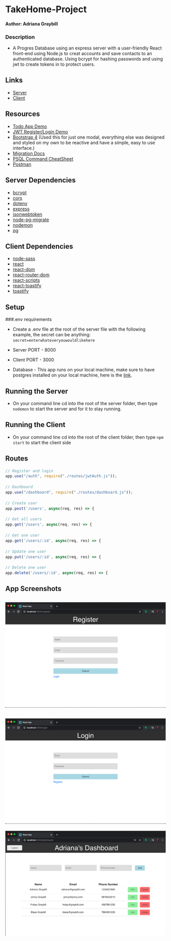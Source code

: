# TakeHome-Project
#### Author: Adriana Graybill

### Description
* A Progres Database using an express server with a user-friendly React front-end using Node.js to creat accounts and save contacts to an authenticated database. Using bcrypt for hashing passwords and using jwt to create tokens in to protect users. 

## Links
* [Server](https://github.com/adrianagraybill/TakeHome-Project/tree/master/server)
* [Client](https://github.com/adrianagraybill/TakeHome-Project/tree/master/client)

## Resources
* [Todo App Demo](https://www.youtube.com/watch?v=5vF0FGfa0RQ)
* [JWT Register/Login Demo](https://www.youtube.com/watch?v=7UQBMb8ZpuE)
* [Bootstrap 4](https://getbootstrap.com/docs/4.5/getting-started/introduction/)  (Used this for just one modal, everything else was designed and styled on my own to be reactive and have a simple, easy to use interface.)
* [Migration Docs](https://salsita.github.io/node-pg-migrate/#/)
* [PSQL Command CheatSheet](https://gist.github.com/Kartones/dd3ff5ec5ea238d4c546)
* [Postman](https://www.postman.com/)

## Server Dependencies
* [bcrypt](https://www.npmjs.com/package/bcrypt)
* [cors](https://www.npmjs.com/package/cors)
* [dotenv](https://www.npmjs.com/package/dotenv)
* [express](https://www.npmjs.com/package/express)
* [jsonwebtoken](https://www.npmjs.com/package/jsonwebtoken)
* [node-pg-migrate](https://www.npmjs.com/package/node-pg-migrate)
* [nodemon](https://www.npmjs.com/package/nodemon)
* [pg](https://www.npmjs.com/package/pg)

## Client Dependencies
* [node-sass](https://www.npmjs.com/package/node-sass)
* [react](https://www.npmjs.com/package/react)
* [react-dom](https://www.npmjs.com/package/react-dom)
* [react-router-dom](https://www.npmjs.com/package/react-router-dom)
* [react-scripts](https://www.npmjs.com/package/react-scripts)
* [react-toastify](https://www.npmjs.com/package/react-toastify)
* [toastify](https://www.npmjs.com/package/toastify)

## Setup
###.env requirements
* Create a .env file at the root of the server file with the following example, the secret can be anything:
```secret=enterwhateveryouwouldlikehere```
* Server PORT - 8000
* Client PORT - 3000

* Database - This app runs on your local machine, make sure to have postgres installed on your local machine, here is the [link](https://www.postgresql.org/download/).

## Running the Server
* On your command line cd into the root of the server folder, then type ```nodemon``` to start the server and for it to stay running.

## Running the Client
* On your command line cd into the root of the client folder, then type ```npm start``` to start the client side

## Routes
```js
// Register and login
app.use("/auth", require("./routes/jwtAuth.js"));

// Dashboard
app.use("/dashboard", require("./routes/dashboard.js"));

// Create user
app.post('/users', async(req, res) => {

// Get all users
app.get('/users', async(req, res) => {

// Get one user
app.get('/users/:id', async(req, res) => {

// Update one user
app.put('/users/:id', async(req, res) => {

// Delete one user
app.delete('/users/:id', async(req, res) => {

```

## App Screenshots
![Register Page](https://github.com/adrianagraybill/TakeHome-Project/blob/master/client/public/imgs/register.png)
---
![Login Page](https://github.com/adrianagraybill/TakeHome-Project/blob/master/client/public/imgs/login.png)
---
![Dashboard Page](https://github.com/adrianagraybill/TakeHome-Project/blob/master/client/public/imgs/dashboard.png)
